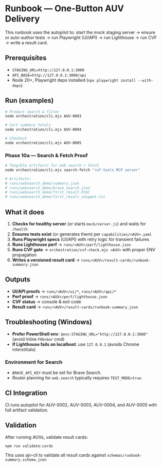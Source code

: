 # Runbook — One-Button AUV Delivery

This runbook uses the autopilot to: start the mock staging server → ensure or auto-author tests → run Playwright (UI/API) → run Lighthouse → run CVF → write a result card.

## Prerequisites

- `STAGING_URL=http://127.0.0.1:3000`
- `API_BASE=http://127.0.0.1:3000/api`
- Node 20+, Playwright deps installed (`npx playwright install --with-deps`)

## Run (examples)

```bash
# Product search & filter
node orchestration/cli.mjs AUV-0003

# Cart summary totals
node orchestration/cli.mjs AUV-0004

# Checkout
node orchestration/cli.mjs AUV-0005
```

### Phase 10a — Search & Fetch Proof

```bash
# Tangible artifacts for web search + fetch
node orchestration/cli.mjs search-fetch "ref-tools MCP server"

# Artifacts:
# runs/websearch_demo/summary.json
# runs/websearch_demo/brave_search.json
# runs/websearch_demo/first_result.html
# runs/websearch_demo/first_result_snippet.txt
```

## What it does

1. **Checks for healthy server** (or starts `mock/server.js`) and waits for `/health`
2. **Ensures tests exist** (or generates them) per `capabilities/<AUV>.yaml`
3. **Runs Playwright specs** (UI/API) with retry logic for transient failures
4. **Runs Lighthouse perf** → `runs/<AUV>/perf/lighthouse.json`
5. **Runs CVF gate** → `orchestration/cvf-check.mjs <AUV>` with proper ENV propagation
6. **Writes a versioned result card** → `runs/<AUV>/result-cards/runbook-summary.json`

## Outputs

- **UI/API proofs** → `runs/<AUV>/ui/*`, `runs/<AUV>/api/*`
- **Perf proof** → `runs/<AUV>/perf/lighthouse.json`
- **CVF status** → console & exit code
- **Result card** → `runs/<AUV>/result-cards/runbook-summary.json`

## Troubleshooting (Windows)

- **Prefer PowerShell env**: `$env:STAGING_URL="http://127.0.0.1:3000"` (avoid inline `FOO=bar` cmd)
- **If Lighthouse fails on localhost**: use `127.0.0.1` (avoids Chrome interstitials)

### Environment for Search

- `BRAVE_API_KEY` must be set for Brave Search.
- Router planning for `web.search` typically requires `TEST_MODE=true`.

## CI Integration

CI runs autopilot for AUV-0002, AUV-0003, AUV-0004, and AUV-0005 with full artifact validation.

## Validation

After running AUVs, validate result cards:

```bash
npm run validate:cards
```

This uses ajv-cli to validate all result cards against `schemas/runbook-summary.schema.json`

